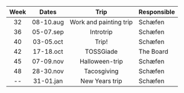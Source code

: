 | Week  |   Dates   |      Trip      | Responsible |
| :---: | :-------: | :------------: | :---------- |
|  32   | 08-10.aug | Work and painting trip | Schæfen     |
|  36   | 05-07.sep |   Introtrip    | Schæfen     |
|  40   | 03-05.oct |     Trip!      | Schæfen     |
|  42   | 17-18.oct |   TOSSGiade    | The Board   |
|  45   | 07-09.nov | Halloween-trip | Schæfen     |
|  48   | 28-30.nov |  Tacosgiving   | Schæfen     |
|  --   | 31-01.jan | New Years trip | Schæfen     |

